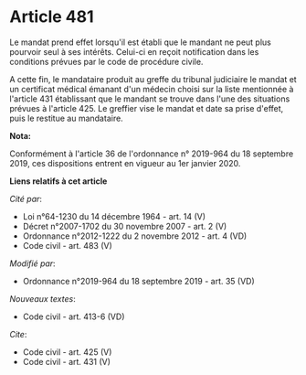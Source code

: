 # Article 481

Le mandat prend effet lorsqu'il est établi que le mandant ne peut plus pourvoir seul à ses intérêts. Celui-ci en reçoit
notification dans les conditions prévues par le code de procédure civile.

A cette fin, le mandataire produit au greffe du tribunal judiciaire le mandat et un certificat médical émanant d'un médecin
choisi sur la liste mentionnée à l'article 431 établissant que le mandant se trouve dans l'une des situations prévues à
l'article 425. Le greffier vise le mandat et date sa prise d'effet, puis le restitue au mandataire.

**Nota:**

Conformément à l'article 36 de l'ordonnance n° 2019-964 du 18 septembre 2019, ces dispositions entrent en vigueur au 1er
janvier 2020.

**Liens relatifs à cet article**

_Cité par_:

  - Loi n°64-1230 du 14 décembre 1964 - art. 14 (V)
  - Décret n°2007-1702 du 30 novembre 2007 - art. 2 (V)
  - Ordonnance n°2012-1222 du 2 novembre 2012 - art. 4 (VD)
  - Code civil - art. 483 (V)

_Modifié par_:

  - Ordonnance n°2019-964 du 18 septembre 2019 - art. 35 (VD)

_Nouveaux textes_:

  - Code civil - art. 413-6 (VD)

_Cite_:

  - Code civil - art. 425 (V)
  - Code civil - art. 431 (V)
